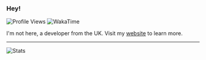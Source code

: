 ### Hey!

![Profile Views](https://komarev.com/ghpvc/?username=no-there)
![WakaTime](https://wakatime.com/badge/user/abb67070-606f-4700-a1a0-9cbb189adaf3.svg)

I'm not here, a developer from the UK. Visit my [website](https://not-here.dev) to learn more.

----

![Stats](https://github-readme-stats.vercel.app/api?username=no-there&include_all_commits=true&show_icons=true&hide=issues,stars&theme=transparent)
